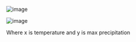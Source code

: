 ![image](https://user-images.githubusercontent.com/55809005/130413661-b9cb2fa0-e194-47b9-8872-911fdafe8759.png)


![image](https://user-images.githubusercontent.com/55809005/130413552-ced3f478-bd68-4036-9008-121fe3bf062d.png)

Where  x is temperature and y is max precipitation
